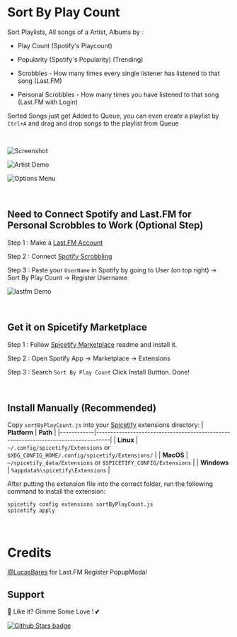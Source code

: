 # Sort By Play Count

Sort Playlists, All songs of a Artist, Albums by :

* Play Count (Spotify's Playcount)

* Popularity (Spotify's Popularity) (Trending)

* Scrobbles - How many times every single listener has listened to that song (Last.FM)

* Personal Scrobbles - How many times you have listened to that song (Last.FM with Login)

Sorted Songs just get Added to Queue, you can even create a playlist by `Ctrl+A` and drag and drop songs to the playlist from Queue

<br />

![Screenshot](https://raw.githubusercontent.com/Tetrax-10/Spicetify-Extensions/master/Sort-by-Play-count/screenshot.png)

![Artist Demo](https://raw.githubusercontent.com/Tetrax-10/Spicetify-Extensions/master/Sort-by-Play-count/artist.gif)


![Options Menu](https://raw.githubusercontent.com/Tetrax-10/Spicetify-Extensions/master/Sort-by-Play-count/options.gif)

<br />

## Need to Connect Spotify and Last.FM for Personal Scrobbles to Work (Optional Step)

Step 1 : Make a [Last.FM Account](https://www.last.fm/join)

Step 2 : Connect [Spotify Scrobbling](https://www.last.fm/settings/applications)

Step 3 : Paste your `UserName` in Spotify by going to User (on top right) -> Sort By Play Count -> Register Username

![lastfm Demo](https://raw.githubusercontent.com/Tetrax-10/Spicetify-Extensions/master/Sort-by-Play-count/lastfm.gif)

<br />

## Get it on Spicetify Marketplace

Step 1 : Follow [Spicetify Marketplace](https://github.com/spicetify/spicetify-marketplace) readme and install it.

Step 2 : Open Spotify App -> Marketplace -> Extensions

Step 3 : Search `Sort By Play Count` Click Install Buttton. Done!

<br />

## Install Manually (Recommended)
Copy `sortByPlayCount.js` into your [Spicetify](https://github.com/spicetify/spicetify-cli) extensions directory:
| **Platform** | **Path**                                                                            |
|------------|-----------------------------------------------------------------------------------|
| **Linux**      | `~/.config/spicetify/Extensions` or `$XDG_CONFIG_HOME/.config/spicetify/Extensions/` |
| **MacOS**      | `~/spicetify_data/Extensions` or `$SPICETIFY_CONFIG/Extensions`                      |
| **Windows**    | `%appdata%\spicetify\Extensions`                                              |

After putting the extension file into the correct folder, run the following command to install the extension:
```
spicetify config extensions sortByPlayCount.js
spicetify apply
```

<br />

# Credits
[@LucasBares](https://github.com/LucasBares) for Last.FM Register PopupModal

## Support
🌟 Like it? Gimme Some Love ! 💕

[![Github Stars badge](https://img.shields.io/github/stars/Tetrax-10/Spicetify-Extensions?logo=github&style=social)](https://github.com/Tetrax-10/Spicetify-Extensions)
